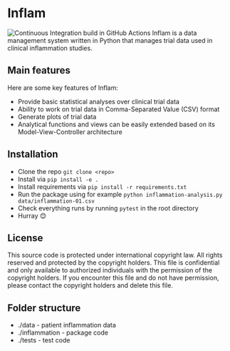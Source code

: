 # Inflam
![Continuous Integration build in GitHub Actions](https://github.com/harishravip/python-intermediate-inflammation/workflows/CI/badge.svg?branch=main)
Inflam is a data management system written in Python that manages trial data used in clinical inflammation studies.

## Main features
Here are some key features of Inflam:

- Provide basic statistical analyses over clinical trial data
- Ability to work on trial data in Comma-Separated Value (CSV) format
- Generate plots of trial data
- Analytical functions and views can be easily extended based on its Model-View-Controller architecture

## Installation
- Clone the repo ``git clone <repo>``
- Install via ``pip install -e .``
- Install requirements via ``pip install -r requirements.txt``
- Run the package using for example ``python inflammation-analysis.py data/inflammation-01.csv``
- Check everything runs by running ``pytest`` in the root directory
- Hurray 😊

## License
This source code is protected under international copyright law.  All rights
reserved and protected by the copyright holders.
This file is confidential and only available to authorized individuals with the
permission of the copyright holders.  If you encounter this file and do not have
permission, please contact the copyright holders and delete this file.

## Folder structure
- ./data - patient inflammation data
- ./inflammation - package code
- ./tests - test code
